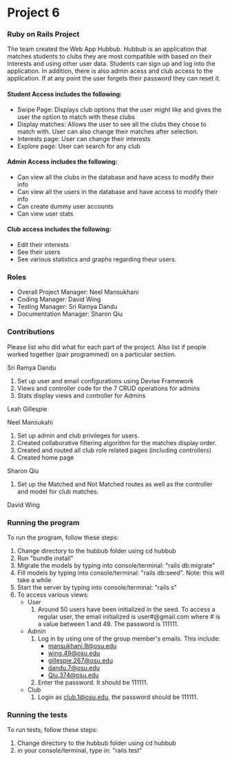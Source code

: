 # Project 6
### Ruby on Rails Project
The team created the Web App Hubbub. Hubbub is an application that matches students to clubs they are most compatible with based on their interests and using other user data. Students can sign up and log into the application. In addition, there is also admin acess and club access to the application. If at any point the user forgets their password they can reset it.

#### Student Access includes the following:
- Swipe Page: Displays club options that the user might like and gives the user the option to match with these clubs
- Display matches: Allows the user to see all the clubs they chose to match with. User can also change their matches after selection.
- Interests page: User can change their interests 
- Explore page: User can search for any club

#### Admin Access includes the following:
- Can view all the clubs in the database and have acess to modify their info
- Can view all the users in the database and have access to modify their info
- Can create dummy user accounts 
- Can view user stats

#### Club access includes the following:
- Edit their interests
- See their users
- See various statistics and graphs regarding theur users.

### Roles
* Overall Project Manager: Neel Mansukhani
* Coding Manager: David Wing
* Testing Manager: Sri Ramya Dandu
* Documentation Manager: Sharon Qiu

### Contributions
Please list who did what for each part of the project.
Also list if people worked together (pair programmed) on a particular section.

Sri Ramya Dandu
1. Set up user and email configurations using Devise Framework
2. Views and controller code for the 7 CRUD operations for admins
3. Stats display views and controller for Admins

Leah Gillespie

Neel Mansukahi 
1. Set up admin and club privileges for users.
2. Created collaborative filtering algorithm for the matches display order.
3. Created and routed all club role related pages (including controllers)
4. Created home page

Sharon Qiu
1. Set up the Matched and Not Matched routes as well as the controller and model for club matches.

David Wing

### Running the program
To run the program, follow these steps:
1. Change directory to the hubbub folder using cd hubbub
2. Run "bundle install"
3. Migrate the models by typing into console/terminal: "rails db:migrate"
4. Fill models by typing into console/terminal: "rails db:seed". Note: this will take a while
5. Start the server by typing into console/terminal: "rails s"
6. To access various views:
    * User
        1. Around 50 users have been initialized in the seed. To access a regular user, the email initialized is user#@gmail.com where # is a value between 1 and 49. The password is 111111.
    * Admin
        1. Log in by using one of the group member's emails. This include:
            * mansukhani.9@osu.edu
            * wing.49@osu.edu
            * gillespie.267@osu.edu
            * dandu.7@osu.edu
            * Qiu.374@osu.edu
        2. Enter the password. It should be 111111.
    * Club
        1. Login as club.1@osu.edu, the password should be 111111.
### Running the tests
To run tests, follow these steps:
1. Change directory to the hubbub folder using cd hubbub
2. in your console/terminal, type in: "rails test"